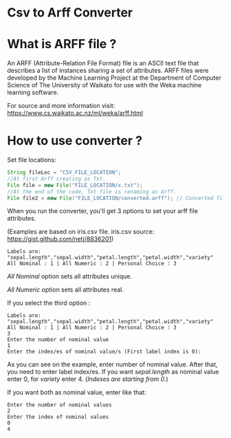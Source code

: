 # Csv to Arff Converter


# What is ARFF file ?
An ARFF (Attribute-Relation File Format) file is an ASCII text file that describes a list of instances sharing a set of attributes. ARFF files were developed by the Machine Learning Project at the Department of Computer Science of The University of Waikato for use with the Weka machine learning software. 

For source and more information visit: https://www.cs.waikato.ac.nz/ml/weka/arff.html

# How to use converter ?
Set file locations:
```java
String fileLoc = "CSV_FILE_LOCATION";
//At first Arff creating as Txt.
File file = new File("FILE_LOCATION/x.txt");
//At the end of the code, Txt file is renaming as Arff.
File file2 = new File("FILE_LOCATION/converted.arff"); // Converted file location
```
When you run the converter, you'll get 3 options to set your arff file attributes.

(Examples are based on iris.csv file. iris.csv source: https://gist.github.com/netj/8836201)
```
Labels are:
"sepal.length","sepal.width","petal.length","petal.width","variety"
All Nominal : 1 | All Numeric : 2 | Personal Choice : 3
```
*All Nominal* option sets all attributes unique.

*All Numeric* option sets all attributes real.

If you select the third option :
```
Labels are:
"sepal.length","sepal.width","petal.length","petal.width","variety"
All Nominal : 1 | All Numeric : 2 | Personal Choice : 3
3
Enter the number of nominal value
1
Enter the index/es of nominal value/s (First label index is 0):
```

As you can see on the example, enter number of nominal value. After that, you need to enter label index/es. If you want *sepal.length* as nominal value enter 0, for *variety* enter 4. (*Indexes are starting from 0.*)

If you want both as nominal value, enter like that:
```
Enter the number of nominal values
2
Enter the index of nominal values
0
4
```
